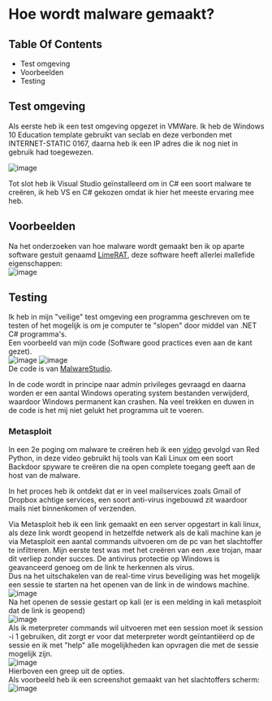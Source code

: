 # Hoe wordt malware gemaakt?

## Table Of Contents
- Test omgeving
- Voorbeelden
- Testing

## Test omgeving
Als eerste heb ik een test omgeving opgezet in VMWare. Ik heb de Windows 10 Education template gebruikt van seclab en deze verbonden met INTERNET-STATIC 0167, daarna heb ik een IP adres die ik nog niet in gebruik had toegewezen.  
  
![image](https://user-images.githubusercontent.com/58031089/147228669-9dcfe96b-63ee-4eb3-98fa-695e3c4f059e.png)  
  
Tot slot heb ik Visual Studio geïnstalleerd om in C# een soort malware te creëren, ik heb VS en C# gekozen omdat ik hier het meeste ervaring mee heb.

## Voorbeelden
Na het onderzoeken van hoe malware wordt gemaakt ben ik op aparte software gestuit genaamd [LimeRAT](https://github.com/NYAN-x-CAT/Lime-RAT), deze software heeft allerlei mallefide eigenschappen:  
![image](https://user-images.githubusercontent.com/58031089/147232111-7ed39d00-e968-40d4-9b65-0f003dedac0f.png)  
  
## Testing
Ik heb in mijn "veilige" test omgeving een programma geschreven om te testen of het mogelijk is om je computer te "slopen" door middel van .NET C# programma's.  
Een voorbeeld van mijn code (Software good practices even aan de kant gezet).  
![image](https://user-images.githubusercontent.com/58031089/147236306-f25964b5-57ee-4c8f-9cac-b2a747eb2078.png)
![image](https://user-images.githubusercontent.com/58031089/147236385-1722861d-4539-4165-8741-0889874ea4a2.png)  
De code is van [MalwareStudio](https://github.com/MalwareStudio/Virus_Destructive).  
  
In de code wordt in principe naar admin privileges gevraagd en daarna worden er een aantal Windows operating system bestanden verwijderd, waardoor Windows permanent kan crashen.  Na veel trekken en duwen in de code is het mij niet gelukt het programma uit te voeren.  
  
### Metasploit
In een 2e poging om malware te creëren heb ik een [video](https://www.youtube.com/watch?v=4H1cDYIMEPI&ab_channel=RedPython) gevolgd van Red Python, in deze video gebruikt hij tools van Kali Linux om een soort Backdoor spyware te creëren die na open complete toegang geeft aan de host van de malware.  

In het proces heb ik ontdekt dat er in veel mailservices zoals Gmail of Dropbox achtige services, een soort anti-virus ingebouwd zit waardoor mails niet binnenkomen of verzenden.  

Via Metasploit heb ik een link gemaakt en een server opgestart in kali linux, als deze link wordt geopend in hetzelfde netwerk als de kali machine kan je via Metasploit een aantal commands uitvoeren om de pc van het slachtoffer te infiltreren. Mijn eerste test was met het creëren van een .exe trojan, maar dit verliep zonder succes. De antivirus protectie op Windows is geavanceerd genoeg om de link te herkennen als virus.  
Dus na het uitschakelen van de real-time virus beveiliging was het mogelijk een sessie te starten na het openen van de link in de windows machine.  
![image](https://user-images.githubusercontent.com/58031089/149155633-457eed2c-b703-4af8-8426-4dddadf96cc0.png)  
Na het openen de sessie gestart op kali (er is een melding in kali metasploit dat de link is geopend)  
![image](https://user-images.githubusercontent.com/58031089/149155976-e1b8bf11-de2b-407d-aed2-50ebe0d7307c.png)  
Als ik meterpreter commands wil uitvoeren met een session moet ik session -i 1 gebruiken, dit zorgt er voor dat meterpreter wordt geïntantiëerd op de sessie en ik met "help" alle mogelijkheden kan opvragen die met de sessie mogelijk zijn.  
![image](https://user-images.githubusercontent.com/58031089/149157103-59d9a0aa-ab36-435a-9702-75aadcd32675.png)  
Hierboven een greep uit de opties.  
Als voorbeeld heb ik een screenshot gemaakt van het slachtoffers scherm:  
![image](https://user-images.githubusercontent.com/58031089/149157501-f0bdf38b-a992-46b1-867b-cface98e9c9f.png)





